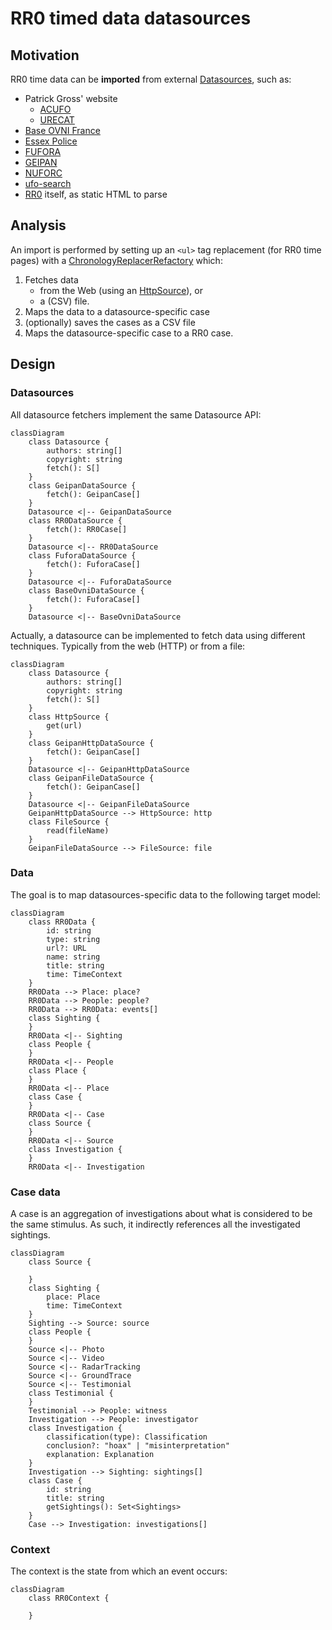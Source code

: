 # RR0 timed data datasources

## Motivation

RR0 time data can be **imported** from external [Datasources](Datasource.ts), such as:

* Patrick Gross' website
    * [ACUFO](acufo)
    * [URECAT](urecat)
* [Base OVNI France](baseovnifrance)
* [Essex Police](essex-police)
* [FUFORA](fufora)
* [GEIPAN](geipan)
* [NUFORC](nuforc)
* [ufo-search](ufo-search)
* [RR0](rr0) itself, as static HTML to parse

## Analysis

An import is performed by setting up an `<ul>` tag replacement (for RR0 time pages) with a [ChronologyReplacerRefactory](ChronologyReplacerFactory.ts) which:

1. Fetches data
    - from the Web (using an [HttpSource](HttpSource.ts)), or
    - a (CSV) file.
1. Maps the data to a datasource-specific case
1. (optionally) saves the cases as a CSV file
1. Maps the datasource-specific case to a RR0 case.

## Design

### Datasources

All datasource fetchers implement the same Datasource API:
```mermaid
classDiagram
    class Datasource {
        authors: string[]
        copyright: string
        fetch(): S[]
    }
    class GeipanDataSource {
        fetch(): GeipanCase[]
    }
    Datasource <|-- GeipanDataSource
    class RR0DataSource {
        fetch(): RR0Case[]
    }
    Datasource <|-- RR0DataSource
    class FuforaDataSource {
        fetch(): FuforaCase[]
    }
    Datasource <|-- FuforaDataSource
    class BaseOvniDataSource {
        fetch(): FuforaCase[]
    }
    Datasource <|-- BaseOvniDataSource
```

Actually, a datasource can be implemented to fetch data using different techniques. Typically from the web (HTTP) or from a file:

```mermaid
classDiagram
    class Datasource {
        authors: string[]
        copyright: string
        fetch(): S[]
    }
    class HttpSource {
        get(url)
    }
    class GeipanHttpDataSource {
        fetch(): GeipanCase[]
    }
    Datasource <|-- GeipanHttpDataSource
    class GeipanFileDataSource {
        fetch(): GeipanCase[]
    }
    Datasource <|-- GeipanFileDataSource
    GeipanHttpDataSource --> HttpSource: http
    class FileSource {
        read(fileName)
    }
    GeipanFileDataSource --> FileSource: file
```

### Data

The goal is to map datasources-specific data to the following target model:

```mermaid
classDiagram
    class RR0Data {
        id: string
        type: string
        url?: URL
        name: string
        title: string
        time: TimeContext
    } 
    RR0Data --> Place: place?
    RR0Data --> People: people?
    RR0Data --> RR0Data: events[]
    class Sighting {
    }
    RR0Data <|-- Sighting
    class People {
    }
    RR0Data <|-- People
    class Place {
    }
    RR0Data <|-- Place
    class Case {
    }
    RR0Data <|-- Case
    class Source {
    }
    RR0Data <|-- Source
    class Investigation {
    }
    RR0Data <|-- Investigation
```

### Case data

A case is an aggregation of investigations about what is considered to be the same stimulus.
As such, it indirectly references all the investigated sightings.

```mermaid
classDiagram
    class Source {
        
    }
    class Sighting {
        place: Place
        time: TimeContext
    }
    Sighting --> Source: source
    class People {
    }
    Source <|-- Photo
    Source <|-- Video
    Source <|-- RadarTracking
    Source <|-- GroundTrace
    Source <|-- Testimonial
    class Testimonial {
    }
    Testimonial --> People: witness
    Investigation --> People: investigator
    class Investigation {
        classification(type): Classification
        conclusion?: "hoax" | "misinterpretation"
        explanation: Explanation
    }
    Investigation --> Sighting: sightings[]
    class Case {
        id: string
        title: string
        getSightings(): Set<Sightings>
    }
    Case --> Investigation: investigations[]
```

### Context

The context is the state from which an event occurs:

```mermaid
classDiagram
    class RR0Context {
        
    }
```
